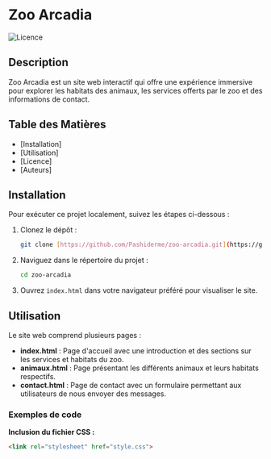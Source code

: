 # Zoo Arcadia

![Licence](https://img.shields.io/badge/license-MIT-blue.svg)

## Description
Zoo Arcadia est un site web interactif qui offre une expérience immersive pour explorer les habitats des animaux, les services offerts par le zoo et des informations de contact.

## Table des Matières
- [Installation]
- [Utilisation]
- [Licence]
- [Auteurs]

## Installation

Pour exécuter ce projet localement, suivez les étapes ci-dessous :

1. Clonez le dépôt :
    ```bash
    git clone [https://github.com/Pashiderme/zoo-arcadia.git](https://github.com/Pashiderme/ECF-STUDI)
    ```
2. Naviguez dans le répertoire du projet :
    ```bash
    cd zoo-arcadia
    ```
3. Ouvrez `index.html` dans votre navigateur préféré pour visualiser le site.

## Utilisation

Le site web comprend plusieurs pages :
- **index.html** : Page d'accueil avec une introduction et des sections sur les services et habitats du zoo.
- **animaux.html** : Page présentant les différents animaux et leurs habitats respectifs.
- **contact.html** : Page de contact avec un formulaire permettant aux utilisateurs de nous envoyer des messages.



### Exemples de code
<script src="script.js"></script>

**Inclusion du fichier CSS :**
```html
<link rel="stylesheet" href="style.css">

